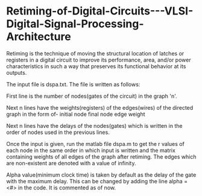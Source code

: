 # Retiming-of-Digital-Circuits---VLSI-Digital-Signal-Processing-Architecture
Retiming is the technique of moving the structural location of latches or registers in a digital circuit to improve its performance, area, and/or power characteristics in such a way that preserves its functional behavior at its outputs.

The input file is dspa.txt. The file is written as follows:

First line is the number of nodes(gates of the circuit) in the graph 'n'.

Next n lines have the weights(registers) of the edges(wires) of the directed graph in the form of-
initial node   final node   edge weight

Next n lines have the delays of the nodes(gates) which is written in the order of nodes used in the previous lines.

Once the input is given, run the matlab file dspa.m to get the r values of each node in the same order in which input is written and the matrix containing weights of all edges of the graph after retiming. The edges which are non-existent are denoted with a value of infinity.

Alpha value(minimum clock time) is taken by default as the delay of the gate with the maximum delay. This can be changed by adding the line
alpha = <#> 
in the code. It is commented as of now.
